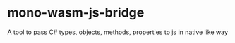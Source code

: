 # mono-wasm-js-bridge
A tool to pass C# types, objects, methods, properties to js in native like way
